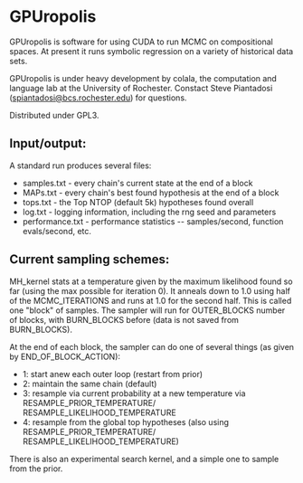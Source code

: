  
GPUropolis
==========

GPUropolis is software for using CUDA to run MCMC on compositional spaces. At present it runs symbolic regression on a variety of historical data sets. 

GPUropolis is under heavy development by colala, the computation and language lab at the University of Rochester. Constact Steve Piantadosi (spiantadosi@bcs.rochester.edu) for questions. 

Distributed under GPL3.

Input/output:
------------
A standard run produces several files:
* samples.txt - every chain's current state at the end of a block
* MAPs.txt - every chain's best found hypothesis at the end of a block 
* tops.txt - the Top NTOP (default 5k) hypotheses found overall
* log.txt - logging information, including the rng seed and parameters
* performance.txt - performance statistics -- samples/second, function evals/second, etc. 
		
Current sampling schemes:
------------------------
	
MH_kernel stats at a temperature given by the maximum likelihood found so far (using the max possible for iteration 0). It anneals down to 1.0 using half of the MCMC_ITERATIONS and runs at 1.0 for the second half. This is called one "block" of samples. The sampler will run for OUTER_BLOCKS number of blocks, with BURN_BLOCKS before (data is not saved from BURN_BLOCKS). 

At the end of each block, the sampler can do one of several things (as given by END_OF_BLOCK_ACTION): 
* 1: start anew each outer loop (restart from prior)
* 2: maintain the same chain (default)
* 3: resample via current probability at a new temperature via RESAMPLE_PRIOR_TEMPERATURE/ RESAMPLE_LIKELIHOOD_TEMPERATURE
* 4: resample from the global top hypotheses (also using  RESAMPLE_PRIOR_TEMPERATURE/ RESAMPLE_LIKELIHOOD_TEMPERATURE)

There is also an experimental search kernel, and a simple one to sample from the prior. 
